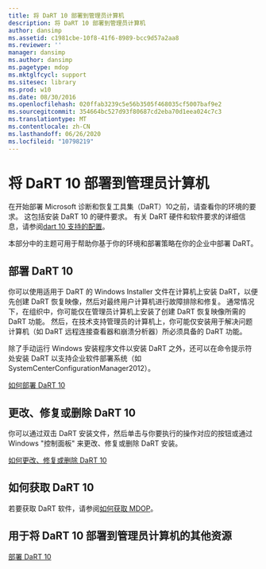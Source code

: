 ```yaml
---
title: 将 DaRT 10 部署到管理员计算机
description: 将 DaRT 10 部署到管理员计算机
author: dansimp
ms.assetid: c1981cbe-10f8-41f6-8989-bcc9d57a2aa8
ms.reviewer: ''
manager: dansimp
ms.author: dansimp
ms.pagetype: mdop
ms.mktglfcycl: support
ms.sitesec: library
ms.prod: w10
ms.date: 08/30/2016
ms.openlocfilehash: 020ffab3239c5e56b3505f468035cf5007baf9e2
ms.sourcegitcommit: 354664bc527d93f80687cd2eba70d1eea024c7c3
ms.translationtype: MT
ms.contentlocale: zh-CN
ms.lasthandoff: 06/26/2020
ms.locfileid: "10798219"
---
```

# 将 DaRT 10 部署到管理员计算机


在开始部署 Microsoft 诊断和恢复工具集（DaRT）10之前，请查看你的环境的要求。 这包括安装 DaRT 10 的硬件要求。 有关 DaRT 硬件和软件要求的详细信息，请参阅[dart 10 支持的配置](dart-10-supported-configurations.md)。

本部分中的主题可用于帮助你基于你的环境和部署策略在你的企业中部署 DaRT。

## 部署 DaRT 10


你可以使用适用于 DaRT 的 Windows Installer 文件在计算机上安装 DaRT，以便先创建 DaRT 恢复映像，然后对最终用户计算机进行故障排除和修复。 通常情况下，在组织中，你可能仅在管理员计算机上安装了创建 DaRT 恢复映像所需的 DaRT 功能。 然后，在技术支持管理员的计算机上，你可能仅安装用于解决问题计算机（如 DaRT 远程连接查看器和崩溃分析器）所必须具备的 DaRT 功能。

除了手动运行 Windows 安装程序文件以安装 DaRT 之外，还可以在命令提示符处安装 DaRT 以支持企业软件部署系统（如 SystemCenterConfigurationManager2012）。

[如何部署 DaRT 10](how-to-deploy-dart-10.md)

## 更改、修复或删除 DaRT 10


你可以通过双击 DaRT 安装文件，然后单击与你要执行的操作对应的按钮或通过 Windows "控制面板" 来更改、修复或删除 DaRT 安装。

[如何更改、修复或删除 DaRT 10](how-to-change-repair-or-remove-dart-10.md)

## 如何获取 DaRT 10


若要获取 DaRT 软件，请参阅[如何获取 MDOP](https://go.microsoft.com/fwlink/?LinkId=322049)。

## 用于将 DaRT 10 部署到管理员计算机的其他资源


[部署 DaRT 10](deploying-dart-10.md)

 

 





